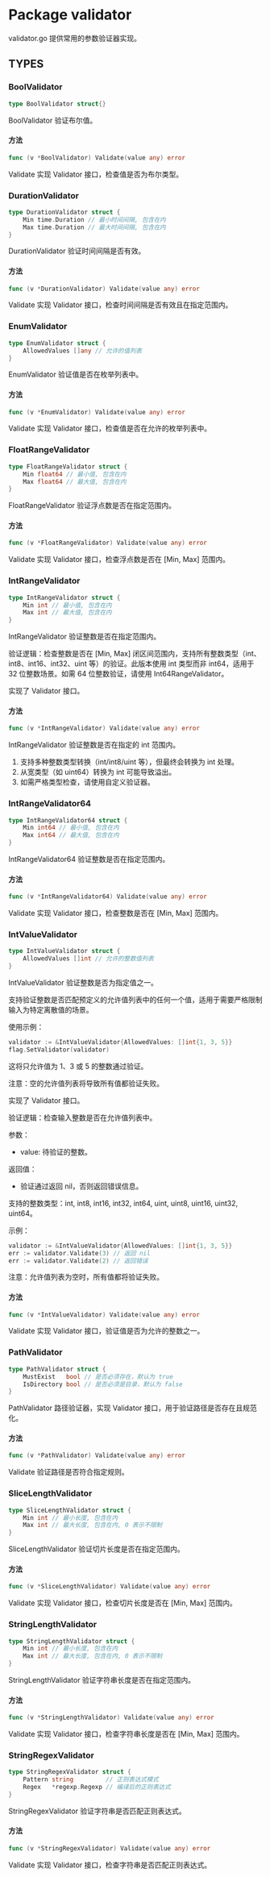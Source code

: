 # Package validator

validator.go 提供常用的参数验证器实现。

## TYPES

### BoolValidator

```go
type BoolValidator struct{}
```

BoolValidator 验证布尔值。

#### 方法

```go
func (v *BoolValidator) Validate(value any) error
```

Validate 实现 Validator 接口，检查值是否为布尔类型。

### DurationValidator

```go
type DurationValidator struct {
    Min time.Duration // 最小时间间隔, 包含在内
    Max time.Duration // 最大时间间隔, 包含在内
}
```

DurationValidator 验证时间间隔是否有效。

#### 方法

```go
func (v *DurationValidator) Validate(value any) error
```

Validate 实现 Validator 接口，检查时间间隔是否有效且在指定范围内。

### EnumValidator

```go
type EnumValidator struct {
    AllowedValues []any // 允许的值列表
}
```

EnumValidator 验证值是否在枚举列表中。

#### 方法

```go
func (v *EnumValidator) Validate(value any) error
```

Validate 实现 Validator 接口，检查值是否在允许的枚举列表中。

### FloatRangeValidator

```go
type FloatRangeValidator struct {
    Min float64 // 最小值, 包含在内
    Max float64 // 最大值, 包含在内
}
```

FloatRangeValidator 验证浮点数是否在指定范围内。

#### 方法

```go
func (v *FloatRangeValidator) Validate(value any) error
```

Validate 实现 Validator 接口，检查浮点数是否在 [Min, Max] 范围内。

### IntRangeValidator

```go
type IntRangeValidator struct {
    Min int // 最小值, 包含在内
    Max int // 最大值, 包含在内
}
```

IntRangeValidator 验证整数是否在指定范围内。

验证逻辑：检查整数是否在 [Min, Max] 闭区间范围内，支持所有整数类型（int、int8、int16、int32、uint 等）的验证。此版本使用 int 类型而非 int64，适用于 32 位整数场景。如需 64 位整数验证，请使用 Int64RangeValidator。

实现了 Validator 接口。

#### 方法

```go
func (v *IntRangeValidator) Validate(value any) error
```

IntRangeValidator 验证整数是否在指定的 int 范围内。

1. 支持多种整数类型转换（int/int8/uint 等），但最终会转换为 int 处理。
2. 从宽类型（如 uint64）转换为 int 可能导致溢出。
3. 如需严格类型检查，请使用自定义验证器。

### IntRangeValidator64

```go
type IntRangeValidator64 struct {
    Min int64 // 最小值, 包含在内
    Max int64 // 最大值, 包含在内
}
```

IntRangeValidator64 验证整数是否在指定范围内。

#### 方法

```go
func (v *IntRangeValidator64) Validate(value any) error
```

Validate 实现 Validator 接口，检查整数是否在 [Min, Max] 范围内。

### IntValueValidator

```go
type IntValueValidator struct {
    AllowedValues []int // 允许的整数值列表
}
```

IntValueValidator 验证整数是否为指定值之一。

支持验证整数是否匹配预定义的允许值列表中的任何一个值，适用于需要严格限制输入为特定离散值的场景。

使用示例：

```go
validator := &IntValueValidator{AllowedValues: []int{1, 3, 5}}
flag.SetValidator(validator)
```

这将只允许值为 1、3 或 5 的整数通过验证。

注意：空的允许值列表将导致所有值都验证失败。

实现了 Validator 接口。

验证逻辑：检查输入整数是否在允许值列表中。

参数：

- value: 待验证的整数。

返回值：

- 验证通过返回 nil，否则返回错误信息。

支持的整数类型：int, int8, int16, int32, int64, uint, uint8, uint16, uint32, uint64。

示例：

```go
validator := &IntValueValidator{AllowedValues: []int{1, 3, 5}}
err := validator.Validate(3) // 返回 nil
err := validator.Validate(2) // 返回错误
```

注意：允许值列表为空时，所有值都将验证失败。

#### 方法

```go
func (v *IntValueValidator) Validate(value any) error
```

Validate 实现 Validator 接口，验证值是否为允许的整数之一。

### PathValidator

```go
type PathValidator struct {
    MustExist   bool // 是否必须存在，默认为 true
    IsDirectory bool // 是否必须是目录，默认为 false
}
```

PathValidator 路径验证器，实现 Validator 接口，用于验证路径是否存在且规范化。

#### 方法

```go
func (v *PathValidator) Validate(value any) error
```

Validate 验证路径是否符合指定规则。

### SliceLengthValidator

```go
type SliceLengthValidator struct {
    Min int // 最小长度, 包含在内
    Max int // 最大长度, 包含在内, 0 表示不限制
}
```

SliceLengthValidator 验证切片长度是否在指定范围内。

#### 方法

```go
func (v *SliceLengthValidator) Validate(value any) error
```

Validate 实现 Validator 接口，检查切片长度是否在 [Min, Max] 范围内。

### StringLengthValidator

```go
type StringLengthValidator struct {
    Min int // 最小长度, 包含在内
    Max int // 最大长度, 包含在内, 0 表示不限制
}
```

StringLengthValidator 验证字符串长度是否在指定范围内。

#### 方法

```go
func (v *StringLengthValidator) Validate(value any) error
```

Validate 实现 Validator 接口，检查字符串长度是否在 [Min, Max] 范围内。

### StringRegexValidator

```go
type StringRegexValidator struct {
    Pattern string         // 正则表达式模式
    Regex   *regexp.Regexp // 编译后的正则表达式
}
```

StringRegexValidator 验证字符串是否匹配正则表达式。

#### 方法

```go
func (v *StringRegexValidator) Validate(value any) error
```

Validate 实现 Validator 接口，检查字符串是否匹配正则表达式。